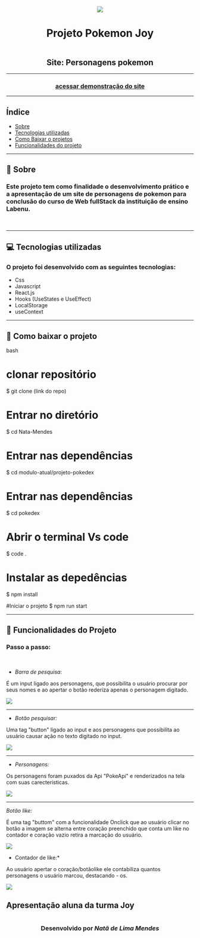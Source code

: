 <h1 align="center">
<img src="src/img/pokejoy.png" />
</h1>
<h1 align="center">Projeto Pokemon Joy</h1>
<img src=>
<h2 align="center">Site: Personagens pokemon </h2>

---
<h3 align="center">
<a href="http://projeto-pokedex-case.surge.sh/"> acessar demonstração do site</a>
</h3>

---

## Índice
- [Sobre](#-sobre)
- [Tecnologias utilizadas](#-tecnologias-utilizadas)
- [Como Baixar o projetos](#-como-baixar-o-projeto)
- [Funcionalidades do projeto](#-funcionalidades-do-projeto)
---

## 📃 Sobre

### Este projeto tem como finalidade o desenvolvimento prático e a apresentação de um site de personagens de pokemon para conclusão do curso de Web fullStack da instituição de ensino Labenu.
<br>

---

## 💻 Tecnologias utilizadas

### O projeto foi desenvolvido com as seguintes tecnologias:

* Css 
* Javascript
* React.js
* Hooks (UseStates e UseEffect)
* LocalStorage
* useContext
---

## 📂 Como baixar o projeto

bash
# clonar repositório
$ git clone (link do repo)

# Entrar no diretório
$ cd Nata-Mendes

# Entrar nas dependências
$ cd modulo-atual/projeto-pokedex

# Entrar nas dependências
$ cd pokedex

# Abrir o terminal Vs code 
$ code .

# Instalar as depedências
$ npm install

#Iniciar o projeto
$ npm run start


---

## 🔗 Funcionalidades do Projeto


### Passo a passo:
<br>

- *Barra de pesquisa*:

É um input ligado aos personagens, que possibilita o usuário procurar por seus nomes e ao apertar o botão rederiza apenas o personagem digitado.

<img src="src/img/barra-pesquisa.png"/>

---

- *Botão pesquisar:*

Uma tag "button" ligado ao input e aos personagens que possibilita ao usuário causar ação no texto digitado no input. 

<img src="src/img/botao-pesquisa.png"/>

---

- *Personagens:*

Os personagens foram puxados da Api "PokeApi" e renderizados na tela com suas carecteristicas. 

<img src="src/img/personagens.png"/>

---

*Botão like:*

É uma tag "buttom" com a funcionalidade Onclick que ao usuário clicar no botão a imagem se alterna entre coração preenchido que conta um like no contador e coração vazio retira a marcação do usuário. 

<img src="src/img/botao-like.png"/>

* Contador de like:*

Ao usuário apertar o coração/botãolike ele contabiliza quantos personagens o usuário marcou, destacando - os.  

<img src="src/img/contador-de-like.png"/>

## Apresentação  aluna da turma Joy 

# <h3 align="center">Desenvolvido por *Natã de Lima Mendes*  </h3>